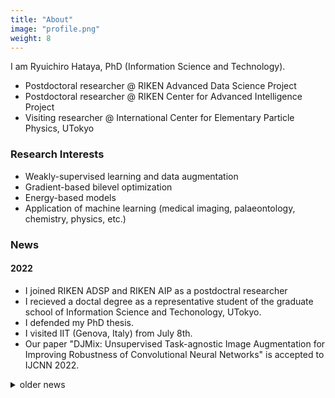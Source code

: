 ```yaml
---
title: "About"
image: "profile.png"
weight: 8
---
```


I am Ryuichiro Hataya, PhD (Information Science and Technology).

* Postdoctoral researcher @ RIKEN Advanced Data Science Project
* Postdoctoral researcher @ RIKEN Center for Advanced Intelligence Project
* Visiting researcher @ International Center for Elementary Particle Physics, UTokyo

### Research Interests

* Weakly-supervised learning and data augmentation
* Gradient-based bilevel optimization
* Energy-based models
* Application of machine learning (medical imaging, palaeontology, chemistry, physics, etc.)

### News

#### 2022

* I joined RIKEN ADSP and RIKEN AIP as a postdoctral researcher
* I recieved a doctal degree as a representative student of the graduate school of Information Science and Techonology, UTokyo.
* I defended my PhD thesis.
* I visited IIT (Genova, Italy) from July 8th.
* Our paper "DJMix: Unsupervised Task-agnostic Image Augmentation for Improving Robustness of Convolutional Neural Networks" is accepted to IJCNN 2022.

<details>
<summary>older news</summary>
#### 2021

* I visited IIT (Genova, Italy) from October 1st to December 17th.
* Our paper "Meta Approach to Data Augmentation Optimization" is accepted to WACV 2022.
* My research proposal has been accepted in JST's ACT-X.
* [Call for NeurIPS meetups](https://neurips.cc/Conferences/2021/CallForMeetups) is now out! 
* I will present about Faster AutoAugment and its applications at [AIP Open seminar](https://c5dc59ed978213830355fc8978.doorkeeper.jp/events/115877).
* Our paper ["Graph Energy-based Model for Molecular Graph Generation"](https://openreview.net/forum?id=I2AD-xWJ2-J) is accepted at EBM workshop 2021 as a contributed talk.
* I will serve as a meetup chair for NeurIPS 2021.
* My research proposal has been accepted in JSPS's travel grant.
* My research proposals have been accepted by Microsoft Research Asia, and RIISE at UTokyo.
* We organized a NeurIPS meetup and Women in ML in Japan: https://neuripsmeetupjapan.github.io.
* Our paper "Decomposing Normal and Abnormal Features of Medical Images for Content-based Image Retrieval" is accepted at ML4H 2020.
</details>
